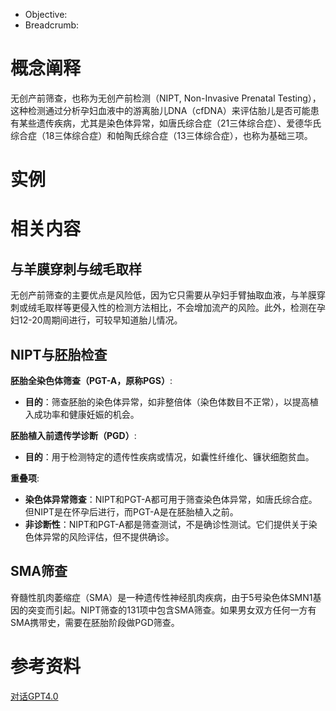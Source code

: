 


- Objective:  
- Breadcrumb:

# 概念阐释

无创产前筛查，也称为无创产前检测（NIPT, Non-Invasive Prenatal Testing），这种检测通过分析孕妇血液中的游离胎儿DNA（cfDNA）来评估胎儿是否可能患有某些遗传疾病，尤其是染色体异常，如唐氏综合症（21三体综合症）、爱德华氏综合症（18三体综合症）和帕陶氏综合症（13三体综合症），也称为基础三项。

# 实例


# 相关内容

## 与羊膜穿刺与绒毛取样

无创产前筛查的主要优点是风险低，因为它只需要从孕妇手臂抽取血液，与羊膜穿刺或绒毛取样等更侵入性的检测方法相比，不会增加流产的风险。此外，检测在孕妇12-20周期间进行，可较早知道胎儿情况。

## NIPT与胚胎检查

**胚胎全染色体筛查（PGT-A，原称PGS）**:

- **目的**：筛查胚胎的染色体异常，如非整倍体（染色体数目不正常），以提高植入成功率和健康妊娠的机会。

**胚胎植入前遗传学诊断（PGD）**:

- **目的**：用于检测特定的遗传性疾病或情况，如囊性纤维化、镰状细胞贫血。

**重叠项**:

- **染色体异常筛查**：NIPT和PGT-A都可用于筛查染色体异常，如唐氏综合症。但NIPT是在怀孕后进行，而PGT-A是在胚胎植入之前。
- **非诊断性**：NIPT和PGT-A都是筛查测试，不是确诊性测试。它们提供关于染色体异常的风险评估，但不提供确诊。

## SMA筛查

脊髓性肌肉萎缩症（SMA）是一种遗传性神经肌肉疾病，由于5号染色体SMN1基因的突变而引起。NIPT筛查的131项中包含SMA筛查。如果男女双方任何一方有SMA携带史，需要在胚胎阶段做PGD筛查。

# 参考资料

[对话GPT4.0](https://chat.openai.com/share/1f3bea7e-7faf-4e74-a193-20032c11ebb0)

 



